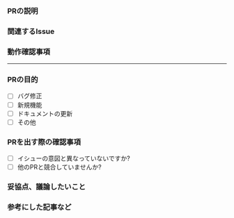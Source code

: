 <!-- PRのタイトルは、[FIX | FEAT] PRのタイトル としてください
 例: [FIX] バグ修正 -->

### PRの説明

### 関連するIssue
<!-- 
- close #1
- refs #2 
のようにしてください
-->

### 動作確認事項
<!--
動作確認をした場合、どのように行なったかを記述してください
していない場合はどのようにすると確認できるかを記述してください
-->

---

### PRの目的
<!-- 該当の項目を[x]とするか、プレビューからクリックしてください -->

- [ ] バグ修正
- [ ] 新規機能
- [ ] ドキュメントの更新
- [ ] その他

### PRを出す際の確認事項

- [ ] イシューの意図と異なっていないですか?
- [ ] 他のPRと競合していませんか?

### 妥協点、議論したいこと

### 参考にした記事など